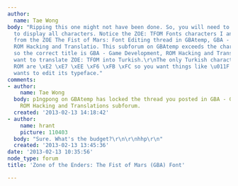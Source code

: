 ```yaml
---
author:
  name: Tae Wong
body: "Ripping this one might not have been done. So, you will need to rip this one
  to display all characters. Notice the ZOE: TFOM Fonts characters I and J have serifs.\r\n\r\n(Copy
  from the ZOE The Fist of Mars: Font Editing thread in GBAtemp, GBA - Game Development,
  ROM Hacking and Translatio. This subforum on GBAtemp exceeds the character limit
  so the correct title is GBA - Game Development, ROM Hacking and Translations.)\r\n\r\nYou
  want to translate ZOE: TFOM into Turkish.\r\nThe only Turkish characters in the
  ROM are \xE2 \xE7 \xEE \xF6 \xFB \xFC so you want things like \u011F \u0131 \u015F.\r\nAnybody
  wants to edit its typeface."
comments:
- author:
    name: Tae Wong
  body: p1ngpong on GBAtemp has locked the thread you posted in GBA - Game Development,
    ROM Hacking and Translations subforum.
  created: '2013-02-13 14:18:42'
- author:
    name: hrant
    picture: 110403
  body: "Sure. What's the budget?\r\n\r\nhhp\r\n"
  created: '2013-02-13 13:45:36'
date: '2013-02-13 10:35:56'
node_type: forum
title: 'Zone of the Enders: The Fist of Mars (GBA) Font'

---
```


